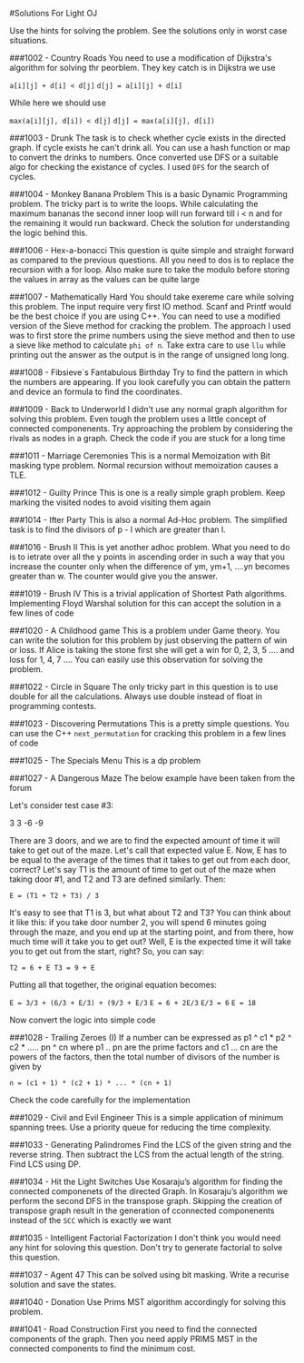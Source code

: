 #Solutions For Light OJ

Use the hints for solving the problem. See the solutions only in worst case situations. 

###1002 - Country Roads
You need to use a modification of Dijkstra's algorithm for solving thr peorblem. They key catch is in Dijkstra we use 

`a[i][j] + d[i] < d[j]`
`d[j] = a[i][j] + d[i]`

While here we should use

`max(a[i][j], d[i]) < d[j]`
`d[j] = max(a[i][j], d[i])`

###1003 - Drunk
The task is to check whether cycle exists in the directed graph. If cycle exists he can't drink all. You can use a hash function or map to convert the drinks to numbers. Once converted use DFS or a suitable algo for checking the existance of cycles. I used `DFS` for the search of cycles. 

###1004 - Monkey Banana Problem
This is a basic Dynamic Programming problem. The tricky part is to write the loops. While calculating the maximum bananas the second inner loop will run forward till i < n and for the remaining it would run backward. Check the solution for understanding the logic behind this. 

###1006 - Hex-a-bonacci
This question is quite simple and straight forward as compared to the previous questions. All you need to dos is to replace the recursion with a for loop. Also make sure to take the modulo before storing the values in array as the values can be quite large

###1007 - Mathematically Hard
You should take exereme care while solving this problem. The input require very first IO method. Scanf and Printf would be the best choice if you are using C++. You can need to use a modified version of the Sieve method for cracking the problem. The approach I used was to first store the prime numbers using the sieve method and then to use a sieve like method to calculate `phi of n`. Take extra care to use `llu` while printing out the answer as the output is in the range of unsigned long long.

###1008 - Fibsieve`s Fantabulous Birthday 
Try to find the pattern in which the numbers are appearing. If you look carefully you can obtain the pattern and device an formula to find the coordinates. 

###1009 - Back to Underworld
I didn't use any normal graph algorithm for solving this problem. Even tough the problem uses a little concept of connected componenents. Try approaching the problem by considering the rivals as nodes in a graph. Check the code if you are stuck for a long time

###1011 - Marriage Ceremonies 
This is a normal Memoization with Bit masking type problem. Normal recursion without memoization causes a TLE. 

###1012 - Guilty Prince
This is one is a really simple graph problem. Keep marking the visited nodes to avoid visiting them again

###1014 - Ifter Party
This is also a normal Ad-Hoc problem. The simplified task is to find the divisors of p - l which are greater than l.

###1016 - Brush II
This is yet another adhoc problem. What you need to do is to ietrate over all the y points in ascending order in such a way that you increase the counter only when the difference of ym, ym+1, ....yn becomes greater than w. The counter would give you the answer. 

###1019 - Brush IV
This is a trivial application of Shortest Path algorithms. Implementing Floyd Warshal solution for this can accept the solution in a few lines of code

###1020 - A Childhood game
This is a problem under Game theory. You can write the solution for this problem by just observing the pattern of win or loss. If Alice is taking the stone first she will get a win for 0, 2, 3, 5 .... and loss for 1, 4, 7 .... You can easily use this observation for solving the problem. 

###1022 - Circle in Square
The only tricky part in this question is to use double for all the calculations. Always use double instead of float in programming contests. 

###1023 - Discovering Permutations
This is a pretty simple questions. You can use the C++ `next_permutation` for cracking this problem in a few lines of code

###1025 - The Specials Menu
This is a dp problem

###1027 - A Dangerous Maze 
The below example have been taken from the forum

Let's consider test case #3:

3
3 -6 -9


There are 3 doors, and we are to find the expected amount of time it will take to get out of the maze. Let's call that expected value E. Now, E has to be equal to the average of the times that it takes to get out from each door, correct? Let's say T1 is the amount of time to get out of the maze when taking door #1, and T2 and T3 are defined similarly. Then:

`E = (T1 + T2 + T3) / 3`


It's easy to see that T1 is 3, but what about T2 and T3? You can think about it like this: if you take door number 2, you will spend 6 minutes going through the maze, and you end up at the starting point, and from there, how much time will it take you to get out? Well, E is the expected time it will take you to get out from the start, right? So, you can say:

`T2 = 6 + E
T3 = 9 + E`


Putting all that together, the original equation becomes:

`E = 3/3 + (6/3 + E/3) + (9/3 + E/3`
`E = 6 + 2E/3`
`E/3 = 6`
`E = 18`

Now convert the logic into simple code


###1028 - Trailing Zeroes (I) 
If a number can be expressed as p1 ^ c1 * p2 ^ c2 * ..... pn ^ cn where p1 .. pn are the prime factors and c1 ... cn are the powers of the factors, then the total number of divisors of the number is given by 

`n = (c1 + 1) * (c2 + 1) * ... * (cn + 1)`

Check the code carefully for the implementation

###1029 - Civil and Evil Engineer 
This is a simple application of minimum spanning trees. Use a priority queue for reducing the time complexity.

###1033 - Generating Palindromes
Find the LCS of the given string and the reverse string. Then subtract the LCS from the actual length of the string. Find LCS using DP.  

###1034 - Hit the Light Switches
Use Kosaraju’s algorithm for finding the connected componenets of the directed Graph. In Kosaraju’s algorithm we perform the second DFS in the transpose graph. Skipping the creation of transpose graph result in the generation of cconnected componenents instead of the `SCC` which is exactly we want

###1035 - Intelligent Factorial Factorization
I don't think you would need any hint for soloving this question. Don't try to generate factorial to solve this question. 

###1037 - Agent 47
This can be solved using bit masking. Write a recurise solution and save the states. 

###1040 - Donation
Use Prims MST algorithm accordingly for solving this problem. 

###1041 - Road Construction
First you need to find the connected components of the graph. Then you need apply PRIMS MST in the connected components to find the minimum cost. 
